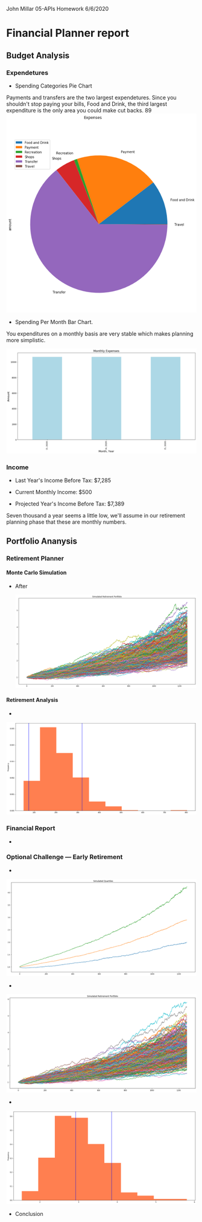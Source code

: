 John Millar
05-APIs Homework
6/6/2020


# Financial Planner report

## Budget Analysis

### Expendetures

* Spending Categories Pie Chart

Payments and transfers are the two largest expendetures. Since you shouldn't stop paying your bills, Food and Drink, the third largest expenditure is the only area you could make cut backs.
89
   ![Expenses per category](Images/spending_cat_pie_JM.png)

* Spending Per Month Bar Chart.

You expenditures on a monthly basis are very stable which makes planning more simplistic.

   ![Expenses per month](Images/spending_month_JM.png)

### Income

* Last Year's Income Before Tax: $7,285

* Current Monthly Income: $500

* Projected Year's Income Before Tax: $7,389

Seven thousand a year seems a little low, we'll assume in our retirement planning phase that these are monthly numbers.

## Portfolio Ananysis

###  Retirement Planner



#### Monte Carlo Simulation

* After 

   ![monte carlo](Images/monte_carlo_JM.png)
    

#### Retirement Analysis

*

   ![histogram](Images/ending_returns_distribution_30yr.png)


### Financial Report

*


### Optional Challenge — Early Retirement

*

   ![quartiles](Images/quartiles_JM.png)

*

   ![monte carlo](Images/monte_carlo_80-20_JM.png)

*

   ![histogram](Images/ending_returns_distribution_5yr.png)
   
* Conclusion

